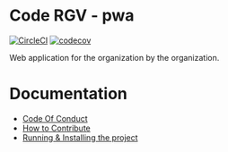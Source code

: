 # Code RGV - pwa 
[![CircleCI](https://circleci.com/gh/codergvbrownsville/code-rgv-pwa.svg?style=svg)](https://circleci.com/gh/codergvbrownsville/code-rgv-pwa)
[![codecov](https://codecov.io/gh/codergvbrownsville/code-rgv-pwa/branch/master/graph/badge.svg)](https://codecov.io/gh/codergvbrownsville/code-rgv-pwa)

Web application for the organization by the organization.

# Documentation
* [Code Of Conduct](https://github.com/codergvbrownsville/code-rgv-pwa/blob/master/CODE_OF_CONDUCT.md)
* [How to Contribute](https://github.com/codergvbrownsville/code-rgv-pwa/blob/master/CONTRIBUTING.md)
* [Running &amp; Installing the project](https://github.com/codergvbrownsville/code-rgv-pwa/blob/master/docs/Installation.md)
